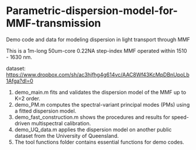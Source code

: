 # Parametric-dispersion-model-for-MMF-transmission
Demo code and data for modeling dispersion in light transport through MMF

This is a 1m-long 50um-core 0.22NA step-index MMF operated within 1510 - 1630 nm.

dataset:
https://www.dropbox.com/sh/ac3hjfhg4g614vc/AAC8Wf43KcMpDBnUpoLb1Afga?dl=0

1. demo_main.m fits and validates the dispersion model of the MMF up to K=2 order.
2. demo_PM.m computes the spectral-variant principal modes (PMs) using a fitted dispersion model.
3. demo_fast_construction.m shows the procedures and results for speed-driven multispectral calibration.
4. demo_UQ_data.m applies the dispersion model on another public dataset from the University of Queensland.
5. The tool functions folder contains essential functions for demo codes. 
